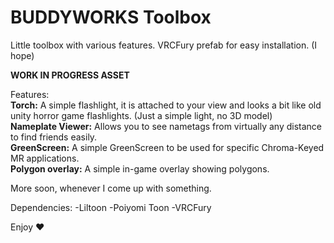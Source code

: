 # BUDDYWORKS Toolbox
Little toolbox with various features.
VRCFury prefab for easy installation. (I hope)

**WORK IN PROGRESS ASSET**

Features:  
**Torch:** A simple flashlight, it is attached to your view and looks a bit like old unity horror game flashlights. (Just a simple light, no 3D model)  
**Nameplate Viewer:** Allows you to see nametags from virtually any distance to find friends easily.  
**GreenScreen:** A simple GreenScreen to be used for specific Chroma-Keyed MR applications.  
**Polygon overlay:** A simple in-game overlay showing polygons.

More soon, whenever I come up with something.

Dependencies:
-Liltoon
-Poiyomi Toon
-VRCFury

Enjoy ❤️
